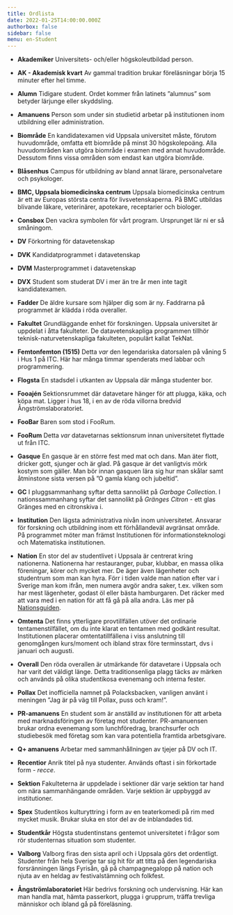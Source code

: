 ```yaml
---
title: Ordlista
date: 2022-01-25T14:00:00.000Z
authorbox: false
sidebar: false
menu: en-Student
---
```


- **Akademiker**
  Universitets- och/eller högskoleutbildad person.

- **AK - Akademisk kvart**
  Av gammal tradition brukar föreläsningar börja 15 minuter efter hel timme.

- **Alumn**
  Tidigare student. Ordet kommer från latinets ”alumnus” som betyder lärjunge eller skyddsling.

- **Amanuens**
  Person som under sin studietid arbetar på institutionen inom utbildning
  eller administration.

- **Biområde**
  En kandidatexamen vid Uppsala universitet måste, förutom huvudområde,
  omfatta ett biområde på minst 30 högskolepoäng. Alla huvudområden kan
  utgöra biområde i examen med annat huvudområde. Dessutom finns vissa
  områden som endast kan utgöra biområde.

- **Blåsenhus**
  Campus för utbildning av bland annat lärare, personalvetare och psykologer.

- **BMC, Uppsala biomedicinska centrum**
  Uppsala biomedicinska centrum är ett av Europas största centra för
  livsvetenskaperna. På BMC utbildas blivande läkare, veterinärer,
  apotekare, receptarier och biologer.

- **Consbox**
  Den vackra symbolen för vårt program. Ursprunget lär ni er så småningom.

- **DV**
  Förkortning för datavetenskap

- **DVK**
  Kandidatprogrammet i datavetenskap

- **DVM**
  Masterprogrammet i datavetenskap

- **DVX**
  Student som studerat DV i mer än tre år men inte tagit kandidatexamen.

- **Fadder**
  De äldre kursare som hjälper dig som är ny. Faddrarna på programmet är
  klädda i röda overaller.

- **Fakultet**
  Grundläggande enhet för forskningen. Uppsala universitet är uppdelat i
  åtta fakulteter. De datavetenskapliga programmen tillhör
  teknisk-naturvetenskapliga fakulteten, populärt kallat TekNat.

- **Femtonfemton (1515)**
  Detta *var* den legendariska datorsalen på våning 5 i Hus 1 på ITC. Här har många timmar spenderats med labbar och programmering.

- **Flogsta**
  En stadsdel i utkanten av Uppsala där många studenter bor.

- **Fooajén**
  Sektionsrummet där datavetare hänger för att plugga, käka, och köpa mat. Ligger i hus 18, i en av de röda villorna bredvid Ångströmslaboratoriet.

- **FooBar**
  Baren som stod i FooRum.

- **FooRum**
  Detta *var* datavetarnas sektionsrum innan universitetet flyttade ut från ITC.

- **Gasque**
  En gasque är en större fest med mat och dans. Man äter flott, dricker gott,
  sjunger och är glad. På gasque är det vanligtvis mörk kostym som gäller. Man bör innan gasquen lära sig hur man skålar samt åtminstone sista versen på ”O gamla klang och jubeltid”.

- **GC**
  I pluggsammanhang syftar detta sannolikt på *Garbage Collection*. I nationssammanhang syftar det sannolikt på *Gränges Citron* - ett glas Gränges med en citronskiva i.

- **Institution**
  Den lägsta administrativa nivån inom universitetet. Ansvarar för forskning
  och utbildning inom ett förhållandeväl avgränsat område. På programmet
  möter man främst Institutionen för informationsteknologi och Matematiska
  institutionen.

- **Nation**
  En stor del av studentlivet i Uppsala är centrerat kring nationerna.
  Nationerna har restauranger, pubar, klubbar, en massa olika föreningar,
  körer och mycket mer. De äger även lägenheter och studentrum som man kan
  hyra. Förr i tiden valde man nation efter var i Sverige man kom ifrån, men
  numera avgör andra saker, t.ex. vilken som har mest lägenheter, godast öl
  eller bästa hamburgaren. Det räcker med att vara med i en nation för att
  få gå på alla andra. Läs mer på [Nationsguiden](https://nationsguiden.se).

- **Omtenta**
  Det finns ytterligare provtillfällen utöver det ordinarie
  tentamenstilfället, om du inte klarat en tentamen med godkänt resultat.
  Institutionen placerar omtentatillfällena i viss anslutning till
  genomgången kurs/moment och ibland strax före terminsstart, dvs i januari
  och augusti.

- **Overall**
  Den röda overallen är utmärkande för datavetare i Uppsala och har varit
  det väldigt länge. Detta traditionsenliga plagg täcks av märken och används
  på olika studentikosa evenemang och interna fester.

- **Pollax**
  Det inofficiella namnet på Polacksbacken, vanligen använt i meningen
  ”Jag är på väg till Pollax, puss och kram!”.

- **PR-amanuens**
  En student som är anställd av institutionen för att arbeta med
  marknadsföringen av företag mot studenter. PR-amanuensen brukar ordna
  evenemang som lunchföredrag, branchsurfer och studiebesök med företag som
  kan vara potentiella framtida arbetsgivare.

- **Q+ amanuens**
  Arbetar med sammanhållningen av tjejer på DV och IT.

- **Recentior**
  Anrik titel på nya studenter. Används oftast i sin förkortade form - *recce*.

- **Sektion**
  Fakulteterna är uppdelade i sektioner där varje sektion tar hand om nära
  sammanhängande områden. Varje sektion är uppbyggd av institutioner.

- **Spex**
  Studentikos kulturyttring i form av en teaterkomedi på rim med mycket
  musik. Brukar sluka en stor del av de inblandades tid.

- **Studentkår**
  Högsta studentinstans gentemot universitetet i frågor som rör studenternas
  situation som studenter.

- **Valborg**
  Valborg firas den sista april och i Uppsala görs det ordentligt.
  Studenter från hela Sverige tar sig hit för att titta på den legendariska
  forsränningen längs Fyrisån, gå på champagnegalopp på nation och njuta av
  en heldag av festivalstämning och folkfest.

- **Ångströmlaboratoriet**
  Här bedrivs forskning och undervisning. Här kan man handla mat, hämta passerkort, plugga i grupprum, träffa trevliga människor och ibland gå på föreläsning.